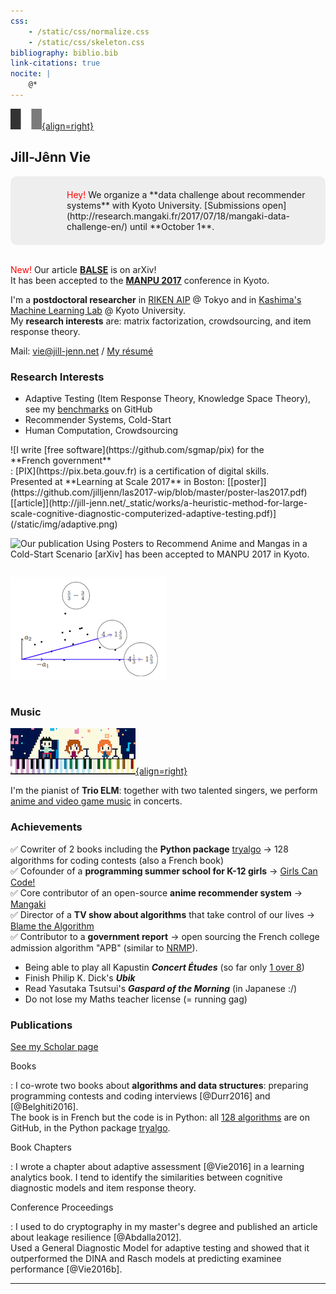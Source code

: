 ```yaml
---
css:
    - /static/css/normalize.css
    - /static/css/skeleton.css
bibliography: biblio.bib
link-citations: true
nocite: |
    @*
---
```

<div class="container">

[![French version](/static/img/french.png){align=right}](http://jill-jenn.net)

## Jill-Jênn Vie

<div style="padding: 1.5em 1.5em 1.5em 90px; background: url('/static/img/kashima-lab.png') #eee 10px 50% no-repeat; border-radius: 10px"><font color="red">Hey!</font> We organize a **data challenge about recommender systems** with Kyoto University.  
[Submissions open](http://research.mangaki.fr/2017/07/18/mangaki-data-challenge-en/) until **October 1**.</div>

<br />

<font color="red">New!</font> Our article [**BALSE**](https://arxiv.org/abs/1709.01584) is on arXiv!  
It has been accepted to the [**MANPU 2017**](http://manpu2017.imlab.jp) conference in Kyoto.

I'm a **postdoctoral researcher** in [RIKEN AIP](http://www.riken.jp/en/research/labs/aip/) @ Tokyo and in [Kashima's Machine Learning Lab](http://www.ml.ist.i.kyoto-u.ac.jp/en/) @ Kyoto University.  
My **research interests** are: matrix factorization, crowdsourcing, and item response theory.

Mail: vie@jill-jenn.net / [My résumé](http://jill-jenn.net/résumé.pdf)


### Research Interests

- Adaptive Testing (Item Response Theory, Knowledge Space Theory), see my [benchmarks](https://github.com/jilljenn/qna) on GitHub
- Recommender Systems, Cold-Start
- Human Computation, Crowdsourcing

<div style="display: flex; flex-flow: row wrap;">
![I write [free software](https://github.com/sgmap/pix) for the <nobr>**French government**</nobr>:  
[PIX](https://pix.beta.gouv.fr) is a certification of digital skills.<br />Presented at **Learning at Scale 2017** in Boston: [[poster]](https://github.com/jilljenn/las2017-wip/blob/master/poster-las2017.pdf) [[article]](http://jill-jenn.net/_static/works/a-heuristic-method-for-large-scale-cognitive-diagnostic-computerized-adaptive-testing.pdf)](/static/img/adaptive.png)

![Our publication **Using Posters to Recommend Anime and Mangas in a Cold-Start Scenario** [[arXiv]](https://arxiv.org/abs/1709.01584) has been accepted to [**MANPU 2017**](http://manpu2017.imlab.jp) in Kyoto.](/static/img/balse.png)

![[Slides](http://jill-jenn.net/_static/slides/iacat2017.pdf) and [benchmark code](https://github.com/jilljenn/qna) of my IACAT 2017 presentation in Niigata: **Multistage Testing using Determinantal Point Processes**](/static/img/cat.png)
</div>


### Music

[![Trio ELM](/static/img/trioelm.png){align=right}](https://youtube.com/c/trioelm)

I'm the pianist of **Trio ELM**: together with two talented singers, we perform [anime and video game music](https://youtube.com/c/trioelm) in concerts.


### Achievements

✅ Cowriter of 2 books including the **Python package** [tryalgo](https://github.com/jilljenn/tryalgo/) → 128 algorithms for coding contests (also a French book)  
✅ Cofounder of a **programming summer school for K-12 girls** → [Girls Can Code!](https://gcc.prologin.org)  
✅ Core contributor of an open-source **anime recommender system** → [Mangaki](https://github.com/mangaki/mangaki/)  
✅ Director of a **TV show about algorithms** that take control of our lives → [Blame the Algorithm](http://fautealgo.fr)  
✅ Contributor to a **government report** → open sourcing the French college admission algorithm "APB" (similar to [NRMP](https://en.wikipedia.org/wiki/National_Resident_Matching_Program)).

- Being able to play all Kapustin ***Concert Études*** (so far only [1 over 8](https://www.youtube.com/watch?v=VykHhf7D6vc))
- Finish Philip K. Dick's ***Ubik***
- Read Yasutaka Tsutsui's ***Gaspard of the Morning*** (in Japanese :/)
- Do not lose my Maths teacher license (= running gag)


### Publications

[See my Scholar page](https://scholar.google.com/citations?hl=en&user=7oCGHIMAAAAJ)

Books

:   I co-wrote two books about **algorithms and data structures**: preparing programming contests and coding interviews [@Durr2016] and [@Belghiti2016].  
The book is in French but the code is in Python: all [128 algorithms](https://github.com/jilljenn/tryalgo/) are on GitHub, in the Python package [tryalgo](https://pypi.python.org/pypi/tryalgo/1.2.2).

Book Chapters

:   I wrote a chapter about adaptive assessment [@Vie2016] in a learning analytics book. I tend to identify the similarities between cognitive diagnostic models and item response theory.

Conference Proceedings

:   I used to do cryptography in my master's degree and published an article about leakage resilience [@Abdalla2012].  
Used a General Diagnostic Model for adaptive testing and showed that it outperformed the DINA and Rasch models at predicting examinee performance [@Vie2016b].

---
</div>